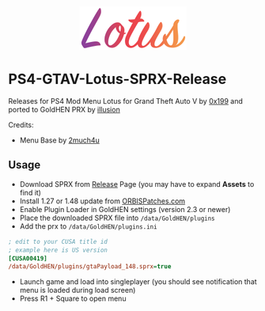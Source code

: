 <p align="center">
  <img src="https://raw.githubusercontent.com/illusion0001/PS4-GTAV-Lotus-SPRX-Release/main/logo.png">
</p>

# PS4-GTAV-Lotus-SPRX-Release

Releases for PS4 Mod Menu Lotus for Grand Theft Auto V by [0x199](https://github.com/0x199) and ported to GoldHEN PRX by [illusion](https://github.com/illusion0001)

Credits:
- Menu Base by [2much4u](https://github.com/2much4u)

## Usage

- Download SPRX from [Release](https://github.com/illusion0001/PS4-GTAV-Lotus-SPRX-Release/releases/latest) Page (you may have to expand **Assets** to find it)
- Install 1.27 or 1.48 update from [ORBISPatches.com](https://orbispatches.com/search?q=red%20dead%20redemption%202&p=1)
- Enable Plugin Loader in GoldHEN settings (version 2.3 or newer)
- Place the downloaded SPRX file into `/data/GoldHEN/plugins`
- Add the prx to `/data/GoldHEN/plugins.ini`

```ini
; edit to your CUSA title id
; example here is US version
[CUSA00419]
/data/GoldHEN/plugins/gtaPayload_148.sprx=true
```

- Launch game and load into singleplayer (you should see notification that menu is loaded during load screen)
- Press R1 + Square to open menu
